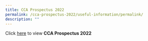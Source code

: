 ```yaml
---
title: CCA Prospectus 2022
permalink: /cca-prospectus-2022/useful-information/permalink/
description: ""
---
```

Click [here](/files/ADSS%20CCA%20Prospectus%202022.pdf) to view **CCA Prospectus 2022**